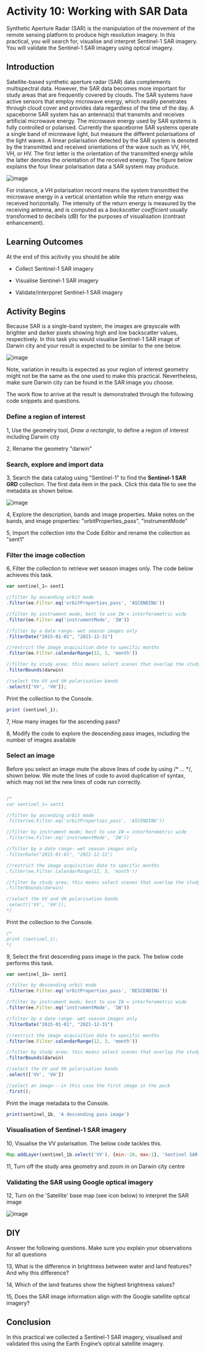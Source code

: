 # Activity 10: Working with SAR Data

Synthetic Aperture Radar (SAR) is the manipulation of the movement of the remote sensing platform to produce high resolution imagery. In this practical, you will search for, visualise and interpret Sentinel-1 SAR imagery. You will validate the Sentinel-1 SAR imagery using optical imagery. 


## Introduction


Satellite-based synthetic aperture radar (SAR) data complements multispectral data. However, the SAR data becomes more important for study areas that are frequently covered by clouds. The SAR systems have active sensors that employ microwave energy, which readily penetrates through cloud cover and provides data regardless of the time of the day. A spaceborne SAR system has an antenna(s) that transmits and receives artificial microwave energy. The microwave energy used by SAR systems is fully controlled or polarised. Currently the spaceborne SAR systems operate a single band of microwave light, but measure the different polarisations of the light waves. A linear polarisation detected by the SAR system is denoted by the transmitted and received orientations of the wave such as VV, HH, VH, or HV. The first letter is the orientation of the transmitted energy while the latter denotes  the orientation of the received energy. The figure below explains the four linear polarisation data a SAR system may produce.



![image](https://github.com/user-attachments/assets/7ab09a24-e2de-443e-a2c2-a1a9a71abd65)




For instance, a VH polarisation record means the system transmitted the microwave energy in a vertical orientation while the return energy was received horizontally. The intensity of the return energy is measured by the receiving antenna, and is computed as a *backscatter coefficient* usually transformed to decibels (dB) for the purposes of visualisation (contrast enhancement).



## Learning Outcomes

At the end of this acitivity you should be able

- Collect Sentinel-1 SAR imagery

- Visualise Sentinel-1 SAR imagery

- Validate/interppret Sentinel-1 SAR imagery



## Activity Begins


Because SAR is a single-band system, the images are grayscale with brighter and darker pixels showing high and low backscatter values, respectively. In this task you would visualise Sentinel-1 SAR image of Darwin city and your result is expected to be similar to the one below. 




![image](https://github.com/user-attachments/assets/bdf4748e-6d4d-4a98-9ed7-7eec95fb15b0)





Note, variation in results is expected as your region of interest geometry might not be the same as the one used to make this practical. Nevertheless, make sure Darwin city can be found in the SAR image you choose.


The work flow to arrive at the result is demonstrated through the following code snippets and questions.


### Define a region of interest

1, Use the geometry tool, *Draw a rectangle*, to define a region of interest including Darwin city

2, Rename the geometry "darwin"


### Search, explore and import data

3, Search the data catalog using "Sentinel-1" to find the **Sentinel-1 SAR GRD** collection. The first data item in the pack. Click this data file to see the metadata as shown below.




![image](https://github.com/user-attachments/assets/580d8b2d-cb72-4661-990e-4e30bdfebdc3)





4, Explore the description, bands and image properties. Make notes on the bands, and image properties: "orbitProperties_pass", "instrumentMode"


5,  Import the collection into the Code Editor and rename the collection as "sent1"


### Filter the image collection


6, Filter the collection to retrieve wet season images only. The code below achieves this task.

```JavaScript
var sentinel_1= sent1

//filter by ascending orbit mode
.filter(ee.Filter.eq('orbitProperties_pass', 'ASCENDING'))

//filter by instrument mode; best to use IW = interferometric wide
.filter(ee.Filter.eq('instrumentMode', 'IW'))

//filter by a date range- wet season images only
.filterDate("2015-01-01", "2021-12-31")

//restrict the image acquisition date to specific months
.filter(ee.Filter.calendarRange(12, 3, 'month'))

//filter by study area; this means select scenes that overlap the study area
.filterBounds(darwin)

//select the VV and VH polarisation bands
.select(['VV', 'VH']);
```

Print the collection to the Console.

```JavaScript
print (sentinel_1);
```


7, How many images for the ascending pass?


8, Modify the code to explore the descending pass images, including the number of images available


### Select an image

Before you select an image mute the above lines of code by using /* ... */, shown below. We mute the lines of code to avoid duplication of syntax, which may not let the new lines of code run correctly.


```JavaScript

/*
var sentinel_1= sent1

//filter by ascending orbit mode
.filter(ee.Filter.eq('orbitProperties_pass', 'ASCENDING'))

//filter by instrument mode; best to use IW = interferometric wide
.filter(ee.Filter.eq('instrumentMode', 'IW'))

//filter by a date range- wet season images only
.filterDate("2015-01-01", "2021-12-31")

//restrict the image acquisition date to specific months
.filter(ee.Filter.calendarRange(12, 3, 'month'))

//filter by study area; this means select scenes that overlap the study area
.filterBounds(darwin)

//select the VV and VH polarisation bands
.select(['VV', 'VH']);
*/
```

Print the collection to the Console.

```JavaScript
/*
print (sentinel_1);
*/
```


9, Select the first descending pass image in the pack. The below code performs this task.

```JavaScript
var sentinel_1b= sent1

//filter by descending orbit mode
.filter(ee.Filter.eq('orbitProperties_pass', 'DESCENDING'))

//filter by instrument mode; best to use IW = interferometric wide
.filter(ee.Filter.eq('instrumentMode', 'IW'))

//filter by a date range- wet season images only
.filterDate("2015-01-01", "2021-12-31")

//restrict the image acquisition date to specific months
.filter(ee.Filter.calendarRange(12, 3, 'month'))

//filter by study area; this means select scenes that overlap the study area
.filterBounds(darwin)

//select the VV and VH polarisation bands
.select(['VV', 'VH'])

//select an image---in this case the first image in the pack
.first();
```

Print the image metadata to the Console.

```JavaScript
print(sentinel_1b, 'A descending pass image')
```



### Visualisation of Sentinel-1 SAR imagery


10,  Visualise the VV polarisation. The below code tackles this.

```JavaScript
Map.addLayer(sentinel_1b.select('VV'), {min:-20, max:1}, 'Sentinel SAR')
```

11, Turn off the study area geometry and zoom in on Darwin city centre


### Validating the SAR using Google optical imagery

12, Turn on the 'Satellite' base map (see icon below) to interpret the SAR image



![image](https://github.com/user-attachments/assets/48acf018-ea8a-43f5-b296-cd8acc0ed4b3)









## DIY


Answer the following questions. Make sure you explain your observations for all questions <br>


13, What is the difference in brightness between water and land features? And why this difference? <br>


14,  Which of the land features show the highest brightness values? <br>


15, Does the SAR image information align with the Google satellite optical imagery? 




## Conclusion


In this practical we collected a Sentinel-1 SAR imagery, visualised and validated this using the Earth Engine’s optical satellite imagery. 






















